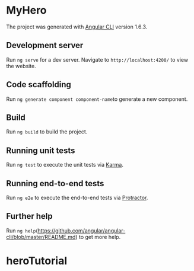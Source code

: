 # MyHero

The project was generated with [Angular CLI](https://github.com/angular/angular-cli) version 1.6.3.

## Development server

Run `ng serve` for a dev server.
Navigate to `http://localhost:4200/` to view the website.

## Code scaffolding

Run `ng generate component component-name`to generate a new component.

## Build

Run `ng build` to build the project.

## Running unit tests

Run `ng test` to execute the unit tests via [Karma](https://karma-runner.github.io).

## Running end-to-end tests

Run `ng e2e` to execute the end-to-end tests via [Protractor](http://www.protractortest.org/).

## Further help

Run `ng help`(https://github.com/angular/angular-cli/blob/master/README.md) to get more help.
# heroTutorial
